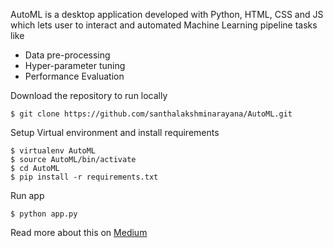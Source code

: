 AutoML is a desktop application developed with Python, HTML, CSS and JS which lets user to interact and automated Machine Learning pipeline tasks like
* Data pre-processing
* Hyper-parameter tuning
* Performance Evaluation

Download the repository to run locally 
```
$ git clone https://github.com/santhalakshminarayana/AutoML.git
```

Setup Virtual environment and install requirements
```
$ virtualenv AutoML
$ source AutoML/bin/activate
$ cd AutoML
$ pip install -r requirements.txt
```

Run app
```
$ python app.py
```

Read more about this on [Medium](https://medium.com/@santhalakshminarayana/automl-a-gui-application-to-make-ml-for-everyone-31d18ca84d89)
